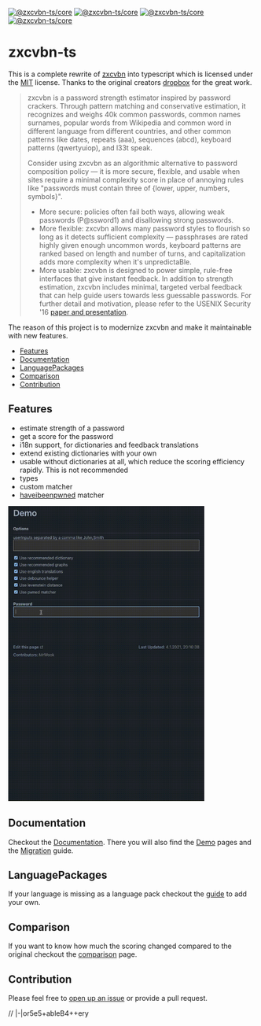 [![@zxcvbn-ts/core](https://badgen.net/bundlephobia/min/@zxcvbn-ts/core)](https://bundlephobia.com/result?p=@zxcvbn-ts/core)
[![@zxcvbn-ts/core](https://badgen.net/npm/v/@zxcvbn-ts/core)](https://www.npmjs.com/package/@zxcvbn-ts/core)
[![@zxcvbn-ts/core](https://img.shields.io/github/license/zxcvbn-ts/zxcvbn)](LICENSE.txt)
[![@zxcvbn-ts/core](https://img.shields.io/github/actions/workflow/status/zxcvbn-ts/zxcvbn/build.js.yml?branch=master)](https://github.com/zxcvbn-ts/zxcvbn/actions/workflows/build.js.yml)


# zxcvbn-ts

This is a complete rewrite of [zxcvbn](https://github.com/dropbox/zxcvbn) into typescript
which is licensed under the [MIT](https://github.com/dropbox/zxcvbn/blob/master/LICENSE.txt) license.
Thanks to the original creators [dropbox](https://github.com/dropbox) for the great work.

> zxcvbn is a password strength estimator inspired by password crackers. 
> Through pattern matching and conservative estimation, 
> it recognizes and weighs 40k common passwords, 
> common names surnames, popular words from Wikipedia and common word in different language from different countries, 
> and other common patterns like dates, repeats (aaa), sequences (abcd), keyboard patterns (qwertyuiop), and l33t speak.
>
> Consider using zxcvbn as an algorithmic alternative to password composition policy — it is more secure, 
> flexible, and usable when sites require a minimal complexity score in place of annoying rules like "passwords must contain three of {lower, upper, numbers, symbols}".
>
> - More secure: policies often fail both ways, allowing weak passwords (P@ssword1) and disallowing strong passwords.
> - More flexible: zxcvbn allows many password styles to flourish so long as it detects sufficient complexity — passphrases are rated highly given enough uncommon words, keyboard patterns are ranked based on length and number of turns, and capitalization adds more complexity when it's unpredictaBle.
> - More usable: zxcvbn is designed to power simple, rule-free interfaces that give instant feedback. In addition to strength estimation, zxcvbn includes minimal, targeted verbal feedback that can help guide users towards less guessable passwords.
> For further detail and motivation, please refer to the USENIX Security '16 [paper and presentation](https://www.usenix.org/conference/usenixsecurity16/technical-sessions/presentation/wheeler).


The reason of this project is to modernize zxcvbn and make it maintainable with new features.

- [Features](#features)
- [Documentation](#Documentation)
- [LanguagePackages](#LanguagePackages)
- [Comparison](#Comparison)
- [Contribution](#Contribution)

## Features

- estimate strength of a password
- get a score for the password
- i18n support, for dictionaries and feedback translations
- extend existing dictionaries with your own
- usable without dictionaries at all, which reduce the scoring efficiency rapidly. This is not recommended
- types
- custom matcher
- [haveibeenpwned](https://haveibeenpwned.com/Passwords) matcher

<img alt="password check example" height="600" src="passwordCheck.gif"/>

## Documentation

Checkout the [Documentation](https://zxcvbn-ts.github.io/zxcvbn/).
There you will also find the [Demo](https://zxcvbn-ts.github.io/zxcvbn/demo/) pages
and the [Migration](https://zxcvbn-ts.github.io/zxcvbn/guide/migration) guide.

## LanguagePackages

If your language is missing as a language pack checkout the [guide](https://zxcvbn-ts.github.io/zxcvbn/guide/languages/#add-a-new-language-package) to add your own.

## Comparison

If you want to know how much the scoring changed compared to the original checkout the [comparison](https://zxcvbn-ts.github.io/zxcvbn/guide/comparison) page.

## Contribution

Please feel free to [open up an issue](https://github.com/zxcvbn-ts/zxcvbn/issues/new) or provide a pull request.

// |-|or5e5+ableB4++ery
